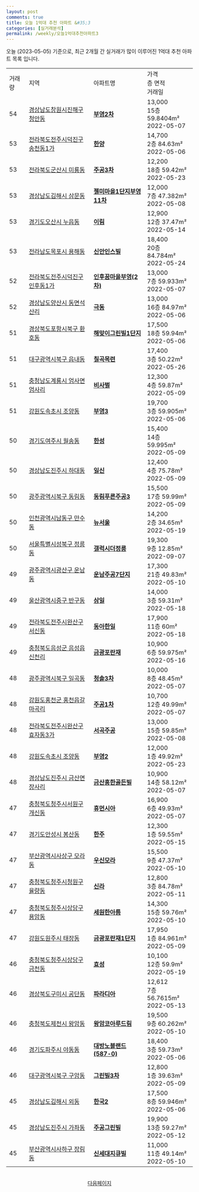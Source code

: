 ```yaml
---
layout: post
comments: true
title: 오늘 1억대 추천 아파트 &#35;3
categories: [실거래분석]
permalink: /weekly/오늘1억대추천아파트3
---
```


오늘 (2023-05-05) 기준으로, 최근 2개월 간 실거래가 많이 이루어진 1억대 추천 아파트 목록 입니다.

<table class="sortable">
  <tr>
    <td>거래량</td>
    <td>지역</td>
    <td>아파트명</td>
    <td>가격<br>층 면적<br>거래일</td>
  </tr>

  <tr class="item">
    <td>54</td>
    <td><a href="/apt/경상남도창원시진해구청안동">경상남도창원시진해구 청안동</a></td>
    <td style="font-weight: bold;"><a href="/apt/경상남도창원시진해구청안동부영2차">부영2차</a></td>
    <td>13,000<br>15층  59.8404m²<br>2022-05-07</td>
  </tr>

  <tr class="item">
    <td>53</td>
    <td><a href="/apt/전라북도전주시덕진구송천동1가">전라북도전주시덕진구 송천동1가</a></td>
    <td style="font-weight: bold;"><a href="/apt/전라북도전주시덕진구송천동1가한양">한양</a></td>
    <td>14,700<br>2층  84.63m²<br>2022-05-06</td>
  </tr>

  <tr class="item">
    <td>53</td>
    <td><a href="/apt/전라북도군산시미룡동">전라북도군산시 미룡동</a></td>
    <td style="font-weight: bold;"><a href="/apt/전라북도군산시미룡동주공3차">주공3차</a></td>
    <td>12,200<br>18층  59.42m²<br>2022-05-23</td>
  </tr>

  <tr class="item">
    <td>53</td>
    <td><a href="/apt/경상남도김해시삼문동">경상남도김해시 삼문동</a></td>
    <td style="font-weight: bold;"><a href="/apt/경상남도김해시삼문동젤미마을1단지부영11차">젤미마을1단지부영11차</a></td>
    <td>12,000<br>7층  47.382m²<br>2022-05-08</td>
  </tr>

  <tr class="item">
    <td>53</td>
    <td><a href="/apt/경기도오산시누읍동">경기도오산시 누읍동</a></td>
    <td style="font-weight: bold;"><a href="/apt/경기도오산시누읍동이림">이림</a></td>
    <td>12,900<br>12층  37.47m²<br>2022-05-14</td>
  </tr>

  <tr class="item">
    <td>53</td>
    <td><a href="/apt/전라남도목포시용해동">전라남도목포시 용해동</a></td>
    <td style="font-weight: bold;"><a href="/apt/전라남도목포시용해동신안인스빌">신안인스빌</a></td>
    <td>18,400<br>20층  84.784m²<br>2022-05-24</td>
  </tr>

  <tr class="item">
    <td>52</td>
    <td><a href="/apt/전라북도전주시덕진구인후동1가">전라북도전주시덕진구 인후동1가</a></td>
    <td style="font-weight: bold;"><a href="/apt/전라북도전주시덕진구인후동1가인후꿈마을부영(2차)">인후꿈마을부영(2차)</a></td>
    <td>13,000<br>7층  59.933m²<br>2022-05-07</td>
  </tr>

  <tr class="item">
    <td>52</td>
    <td><a href="/apt/경상남도양산시동면석산리">경상남도양산시 동면석산리</a></td>
    <td style="font-weight: bold;"><a href="/apt/경상남도양산시동면석산리극동">극동</a></td>
    <td>13,000<br>16층  84.97m²<br>2022-05-06</td>
  </tr>

  <tr class="item">
    <td>51</td>
    <td><a href="/apt/경상북도포항시북구환호동">경상북도포항시북구 환호동</a></td>
    <td style="font-weight: bold;"><a href="/apt/경상북도포항시북구환호동해맞이그린빌1단지">해맞이그린빌1단지</a></td>
    <td>17,500<br>18층  59.94m²<br>2022-05-06</td>
  </tr>

  <tr class="item">
    <td>51</td>
    <td><a href="/apt/대구광역시북구읍내동">대구광역시북구 읍내동</a></td>
    <td style="font-weight: bold;"><a href="/apt/대구광역시북구읍내동칠곡목련">칠곡목련</a></td>
    <td>17,400<br>3층  50.22m²<br>2022-05-26</td>
  </tr>

  <tr class="item">
    <td>51</td>
    <td><a href="/apt/충청남도계룡시엄사면엄사리">충청남도계룡시 엄사면엄사리</a></td>
    <td style="font-weight: bold;"><a href="/apt/충청남도계룡시엄사면엄사리비사벌">비사벌</a></td>
    <td>12,300<br>4층  59.87m²<br>2022-05-09</td>
  </tr>

  <tr class="item">
    <td>51</td>
    <td><a href="/apt/강원도속초시조양동">강원도속초시 조양동</a></td>
    <td style="font-weight: bold;"><a href="/apt/강원도속초시조양동부영3">부영3</a></td>
    <td>19,700<br>3층  59.905m²<br>2022-05-06</td>
  </tr>

  <tr class="item">
    <td>50</td>
    <td><a href="/apt/경기도여주시월송동">경기도여주시 월송동</a></td>
    <td style="font-weight: bold;"><a href="/apt/경기도여주시월송동한성">한성</a></td>
    <td>15,400<br>14층  59.995m²<br>2022-05-09</td>
  </tr>

  <tr class="item">
    <td>50</td>
    <td><a href="/apt/경상남도진주시하대동">경상남도진주시 하대동</a></td>
    <td style="font-weight: bold;"><a href="/apt/경상남도진주시하대동일신">일신</a></td>
    <td>12,400<br>4층  75.78m²<br>2022-05-09</td>
  </tr>

  <tr class="item">
    <td>50</td>
    <td><a href="/apt/광주광역시북구동림동">광주광역시북구 동림동</a></td>
    <td style="font-weight: bold;"><a href="/apt/광주광역시북구동림동동림푸른주공3">동림푸른주공3</a></td>
    <td>15,500<br>17층  59.99m²<br>2022-05-09</td>
  </tr>

  <tr class="item">
    <td>50</td>
    <td><a href="/apt/인천광역시남동구만수동">인천광역시남동구 만수동</a></td>
    <td style="font-weight: bold;"><a href="/apt/인천광역시남동구만수동뉴서울">뉴서울</a></td>
    <td>14,200<br>2층  34.65m²<br>2022-05-19</td>
  </tr>

  <tr class="item">
    <td>50</td>
    <td><a href="/apt/서울특별시성북구정릉동">서울특별시성북구 정릉동</a></td>
    <td style="font-weight: bold;"><a href="/apt/서울특별시성북구정릉동갤럭시더정릉">갤럭시더정릉</a></td>
    <td>19,300<br>9층  12.85m²<br>2022-09-07</td>
  </tr>

  <tr class="item">
    <td>49</td>
    <td><a href="/apt/광주광역시광산구운남동">광주광역시광산구 운남동</a></td>
    <td style="font-weight: bold;"><a href="/apt/광주광역시광산구운남동운남주공7단지">운남주공7단지</a></td>
    <td>17,300<br>21층  49.83m²<br>2022-05-10</td>
  </tr>

  <tr class="item">
    <td>49</td>
    <td><a href="/apt/울산광역시중구반구동">울산광역시중구 반구동</a></td>
    <td style="font-weight: bold;"><a href="/apt/울산광역시중구반구동삼일">삼일</a></td>
    <td>14,000<br>3층  59.31m²<br>2022-05-18</td>
  </tr>

  <tr class="item">
    <td>49</td>
    <td><a href="/apt/전라북도전주시완산구서신동">전라북도전주시완산구 서신동</a></td>
    <td style="font-weight: bold;"><a href="/apt/전라북도전주시완산구서신동동아한일">동아한일</a></td>
    <td>17,900<br>11층  60m²<br>2022-05-18</td>
  </tr>

  <tr class="item">
    <td>49</td>
    <td><a href="/apt/충청북도음성군음성읍신천리">충청북도음성군 음성읍신천리</a></td>
    <td style="font-weight: bold;"><a href="/apt/충청북도음성군음성읍신천리금광포란재">금광포란재</a></td>
    <td>10,900<br>6층  59.975m²<br>2022-05-16</td>
  </tr>

  <tr class="item">
    <td>48</td>
    <td><a href="/apt/광주광역시북구일곡동">광주광역시북구 일곡동</a></td>
    <td style="font-weight: bold;"><a href="/apt/광주광역시북구일곡동청솔3차">청솔3차</a></td>
    <td>10,000<br>8층  48.45m²<br>2022-05-07</td>
  </tr>

  <tr class="item">
    <td>48</td>
    <td><a href="/apt/강원도홍천군홍천읍갈마곡리">강원도홍천군 홍천읍갈마곡리</a></td>
    <td style="font-weight: bold;"><a href="/apt/강원도홍천군홍천읍갈마곡리주공1차">주공1차</a></td>
    <td>10,700<br>12층  49.99m²<br>2022-05-07</td>
  </tr>

  <tr class="item">
    <td>48</td>
    <td><a href="/apt/전라북도전주시완산구효자동3가">전라북도전주시완산구 효자동3가</a></td>
    <td style="font-weight: bold;"><a href="/apt/전라북도전주시완산구효자동3가서곡주공">서곡주공</a></td>
    <td>13,000<br>15층  59.85m²<br>2022-05-08</td>
  </tr>

  <tr class="item">
    <td>48</td>
    <td><a href="/apt/강원도속초시조양동">강원도속초시 조양동</a></td>
    <td style="font-weight: bold;"><a href="/apt/강원도속초시조양동부영2">부영2</a></td>
    <td>12,000<br>1층  49.92m²<br>2022-05-23</td>
  </tr>

  <tr class="item">
    <td>48</td>
    <td><a href="/apt/경상남도진주시금산면장사리">경상남도진주시 금산면장사리</a></td>
    <td style="font-weight: bold;"><a href="/apt/경상남도진주시금산면장사리금산흥한골든빌">금산흥한골든빌</a></td>
    <td>10,900<br>14층  58.12m²<br>2022-05-07</td>
  </tr>

  <tr class="item">
    <td>47</td>
    <td><a href="/apt/충청북도청주시서원구개신동">충청북도청주시서원구 개신동</a></td>
    <td style="font-weight: bold;"><a href="/apt/충청북도청주시서원구개신동휴먼시아">휴먼시아</a></td>
    <td>16,900<br>6층  49.93m²<br>2022-05-07</td>
  </tr>

  <tr class="item">
    <td>47</td>
    <td><a href="/apt/경기도안성시봉산동">경기도안성시 봉산동</a></td>
    <td style="font-weight: bold;"><a href="/apt/경기도안성시봉산동한주">한주</a></td>
    <td>12,300<br>1층  59.55m²<br>2022-05-15</td>
  </tr>

  <tr class="item">
    <td>47</td>
    <td><a href="/apt/부산광역시사상구모라동">부산광역시사상구 모라동</a></td>
    <td style="font-weight: bold;"><a href="/apt/부산광역시사상구모라동우신모라">우신모라</a></td>
    <td>15,500<br>9층  47.37m²<br>2022-05-10</td>
  </tr>

  <tr class="item">
    <td>47</td>
    <td><a href="/apt/충청북도청주시청원구율량동">충청북도청주시청원구 율량동</a></td>
    <td style="font-weight: bold;"><a href="/apt/충청북도청주시청원구율량동신라">신라</a></td>
    <td>12,800<br>3층  84.78m²<br>2022-05-11</td>
  </tr>

  <tr class="item">
    <td>47</td>
    <td><a href="/apt/충청북도청주시상당구용암동">충청북도청주시상당구 용암동</a></td>
    <td style="font-weight: bold;"><a href="/apt/충청북도청주시상당구용암동세원한아름">세원한아름</a></td>
    <td>14,300<br>15층  59.76m²<br>2022-05-10</td>
  </tr>

  <tr class="item">
    <td>47</td>
    <td><a href="/apt/강원도원주시태장동">강원도원주시 태장동</a></td>
    <td style="font-weight: bold;"><a href="/apt/강원도원주시태장동금광포란재1단지">금광포란재1단지</a></td>
    <td>17,950<br>1층  84.961m²<br>2022-05-09</td>
  </tr>

  <tr class="item">
    <td>46</td>
    <td><a href="/apt/충청북도청주시상당구금천동">충청북도청주시상당구 금천동</a></td>
    <td style="font-weight: bold;"><a href="/apt/충청북도청주시상당구금천동효성">효성</a></td>
    <td>10,100<br>12층  59.9m²<br>2022-05-19</td>
  </tr>

  <tr class="item">
    <td>46</td>
    <td><a href="/apt/경상북도구미시공단동">경상북도구미시 공단동</a></td>
    <td style="font-weight: bold;"><a href="/apt/경상북도구미시공단동파라디아">파라디아</a></td>
    <td>12,612<br>7층  56.7615m²<br>2022-05-13</td>
  </tr>

  <tr class="item">
    <td>46</td>
    <td><a href="/apt/충청북도제천시왕암동">충청북도제천시 왕암동</a></td>
    <td style="font-weight: bold;"><a href="/apt/충청북도제천시왕암동왕암코아루드림">왕암코아루드림</a></td>
    <td>19,500<br>9층  60.262m²<br>2022-05-10</td>
  </tr>

  <tr class="item">
    <td>46</td>
    <td><a href="/apt/경기도파주시야동동">경기도파주시 야동동</a></td>
    <td style="font-weight: bold;"><a href="/apt/경기도파주시야동동대방노블랜드(587-0)">대방노블랜드(587-0)</a></td>
    <td>18,400<br>3층  59.73m²<br>2022-05-06</td>
  </tr>

  <tr class="item">
    <td>46</td>
    <td><a href="/apt/대구광역시북구구암동">대구광역시북구 구암동</a></td>
    <td style="font-weight: bold;"><a href="/apt/대구광역시북구구암동그린빌3차">그린빌3차</a></td>
    <td>12,800<br>1층  39.63m²<br>2022-05-09</td>
  </tr>

  <tr class="item">
    <td>45</td>
    <td><a href="/apt/경상남도김해시외동">경상남도김해시 외동</a></td>
    <td style="font-weight: bold;"><a href="/apt/경상남도김해시외동한국2">한국2</a></td>
    <td>17,500<br>8층  59.946m²<br>2022-05-06</td>
  </tr>

  <tr class="item">
    <td>45</td>
    <td><a href="/apt/경상남도진주시가좌동">경상남도진주시 가좌동</a></td>
    <td style="font-weight: bold;"><a href="/apt/경상남도진주시가좌동주공그린빌">주공그린빌</a></td>
    <td>19,900<br>13층  59.27m²<br>2022-05-12</td>
  </tr>

  <tr class="item">
    <td>45</td>
    <td><a href="/apt/부산광역시사하구장림동">부산광역시사하구 장림동</a></td>
    <td style="font-weight: bold;"><a href="/apt/부산광역시사하구장림동신세대지큐빌">신세대지큐빌</a></td>
    <td>11,000<br>11층  49.14m²<br>2022-05-10</td>
  </tr>

  <tr>
      <script async src="https://pagead2.googlesyndication.com/pagead/js/adsbygoogle.js?client=ca-pub-3485438051770037"
          crossorigin="anonymous"></script>
      <ins class="adsbygoogle"
          style="display:block"
          data-ad-format="fluid"
          data-ad-layout-key="-fb+5w+4e-db+86"
          data-ad-client="ca-pub-3485438051770037"
          data-ad-slot="1827090281"></ins>
      <script>
          (adsbygoogle = window.adsbygoogle || []).push({});
      </script>
  </tr>
    
</table>

<br>
<center><a href="/weekly/오늘1억대추천아파트">다음페이지</a></center>
<br><br>
